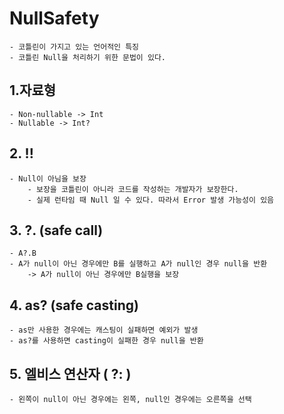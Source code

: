 # NullSafety
    - 코틀린이 가지고 있는 언어적인 특징
    - 코틀린 Null을 처리하기 위한 문법이 있다.

## 1.자료형
    - Non-nullable -> Int
    - Nullable -> Int?

## 2. !!
    - Null이 아님을 보장
        - 보장을 코틀린이 아니라 코드를 작성하는 개발자가 보장한다.
        - 실제 런타임 때 Null 일 수 있다. 따라서 Error 발생 가능성이 있음

## 3. ?. (safe call)
    - A?.B
    - A가 null이 아닌 경우에만 B를 실행하고 A가 null인 경우 null을 반환
        -> A가 null이 아닌 경우에만 B실행을 보장

## 4. as? (safe casting)
    - as만 사용한 경우에는 캐스팅이 실패하면 예외가 발생
    - as?를 사용하면 casting이 실패한 경우 null을 반환

## 5. 엘비스 연산자 ( ?: )
    - 왼쪽이 null이 아닌 경우에는 왼쪽, null인 경우에는 오른쪽을 선택